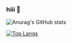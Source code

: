 ### hiii 👋

<!--
**Prajwal-54V/Prajwal-54V** is a ✨ _special_ ✨ repository because its `README.md` (this file) appears on your GitHub profile.

Here are some ideas to get you started:

- 🔭 I’m currently working on ...
- 🌱 I’m currently learning ...
- 👯 I’m looking to collaborate on ...
- 🤔 I’m looking for help with ...
- 💬 Ask me about ...
- 📫 How to reach me: ...
- 😄 Pronouns: ...
- ⚡ Fun fact: ...
-->

![Anurag's GitHub stats](https://github-readme-stats.vercel.app/api?username=Prajwal-54&show_icons=true&theme=radical)

<!-- [![Top Langs](https://github-readme-stats.vercel.app/api/top-langs/?username=Prajwal-54V)](https://github.com/anuraghazra/github-readme-stats) -->
[![Top Langs](https://github-readme-stats.vercel.app/api/top-langs/?username=Prajwal-54&layout=compact)](https://github.com/anuraghazra/github-readme-stats)
